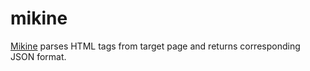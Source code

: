 # mikine

[Mikine](https://mikine.herokuapp.com/?target=https%3A%2F%2Fgithub.com%2Fsaschanaz%2Fmikine) parses HTML tags from target page and returns corresponding JSON format.